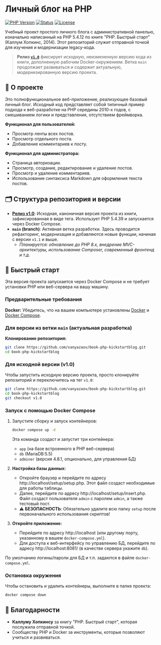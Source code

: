 # Личный блог на PHP

[![PHP Version](https://img.shields.io/badge/PHP-5.4.39-777BB4.svg?style=flat&logo=php)](https://www.php.net/)
[![Status](https://img.shields.io/badge/Status-Legacy%20Version-orange.svg)](https://github.com/your-username/your-repo-name)
[![License](https://img.shields.io/badge/License-MIT-blue.svg)](https://opensource.org/licenses/MIT)

Учебный проект простого личного блога с административной панелью, изначально написанный на PHP 5.4.12 по книге "PHP. Быстрый старт" (Каллум Хопкинс, 2014). Этот репозиторий служит отправной точкой для изучения и модернизации legacy-кода.

> **Релиз [`v1.0`](https://github.com/vanyazaov/book-php-kickstartblog/releases/tag/v1.0)** фиксирует исходную, неизмененную версию кода из книги, дополненную рабочим Docker-окружением.
> Ветка `main` продолжает развиваться и содержит актуальную, модернизированную версию проекта.

## 📖 О проекте
Это полнофункциональное веб-приложение, реализующее базовый личный блог. Исходный код представляет собой типичный пример подхода к веб-разработке на PHP середины 2010-х годов, с смешиванием логики и представления, отсутствием фреймворка.

**Функционал для пользователей:**
*   Просмотр ленты всех постов.
*   Просмотр отдельного поста.
*   Добавление комментариев к посту.

**Функционал для администратора:**
*   Страница авторизации.
*   Просмотр, создание, редактирование и удаление постов.
*   Просмотр и удаление комментариев.
*   Использование синтаксиса Markdown для оформления текста постов.

## 🗂 Структура репозитория и версии

*   **[Релиз v1.0](https://github.com/vanyazaov/book-php-kickstartblog/releases/tag/v1.0)**: Исходная, каноничная версия проекта из книги, зафиксированная в виде тега. Использует PHP 5.4.39 и запускается через Docker Compose.
*   **`main` (branch)**: Активная ветка разработки. Здесь проводится рефакторинг, модернизация и добавляются новые функции, начиная с версии `v1.1` и выше.
    *   *Планируется: обновление до PHP 8.x, внедрение MVC-архитектуры, использование Composer, современный фронтенд и т.д.*

## 🚀 Быстрый старт

Эта версия проекта запускается через Docker Compose и не требует установки PHP или веб-сервера на вашу машину.

### Предварительные требования

**Docker:** Убедитесь, что на вашем компьютере установлены [Docker](https://docs.docker.com/get-docker/) и [Docker Compose](https://docs.docker.com/compose/install/).

### Для версии из ветки `main` (актуальная разработка)

**Клонирование репозитория:**
```bash
git clone https://github.com/vanyazaov/book-php-kickstartblog.git
cd book-php-kickstartblog
```
### Для исходной версии (v1.0)

Чтобы запустить исходную версию проекта, просто клонируйте репозиторий и переключитесь на тег `v1.0`:

```bash
git clone https://github.com/vanyazaov/book-php-kickstartblog.git
cd book-php-kickstartblog
git checkout v1.0
```

### Запуск с помощью Docker Compose

1.  Запустите сборку и запуск контейнеров:
    ```bash
    docker compose up -d
    ```
    Эта команда создаст и запустит три контейнера:
    *   `app` (на базе встроенного в PHP веб-сервера)
    *   `db` (MariaDB:5.5)
    *   `adminer` (версия 4.8.1, опционально, для управления БД)

2.  **Настройка базы данных:**
    *   Откройте браузер и перейдите по адресу http://localhost/setup/setup.php. Этот файл создаст необходимые для работы таблицы.
    *   Далее, перейдите по адресу http://localhost/setup/insert.php. Файл создаст пользователя `admin` с паролем `admin`, а также тестовый пост.
    *   :warning: **БЕЗОПАСНОСТЬ**: Обязательно удалите всю папку `setup` после первоначального использования скриптов!

3.  **Откройте приложение:**
    *   Перейдите по адресу http://localhost (или другому порту, указанному в вашем `docker-compose.yml`).
    *   Для доступа к веб-интерфейсу по управлению БД, перейдите по адресу http://localhost:8081/ (в качестве сервера укажите `db`).

По умолчанию логины/пароли для БД и т.п. задаются в файле `docker-compose.yml`.

### Остановка окружения

Чтобы остановить и удалить контейнеры, выполните в папке проекта:
```bash
docker compose down
```

## 🙏 Благодарности

*   **Каллуму Хопкинсу** за книгу "PHP. Быстрый старт", которая послужила отправной точкой.
*   Сообществу PHP и Docker за инструменты, которые позволяют учиться и развиваться.

